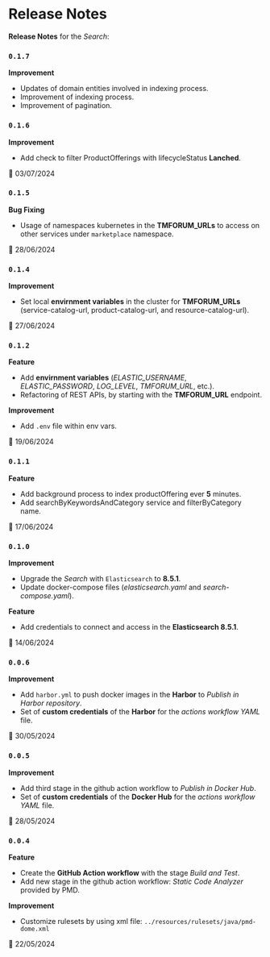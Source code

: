 # Release Notes

**Release Notes** for the *Search*:

### <code>0.1.7</code>
**Improvement**
* Updates of domain entities involved in indexing process.
* Improvement of indexing process.
* Improvement of pagination.

### <code>0.1.6</code>
**Improvement**
* Add check to filter ProductOfferings with lifecycleStatus **Lanched**.

:calendar: 03/07/2024

### <code>0.1.5</code>
**Bug Fixing**
* Usage of namespaces kubernetes in the **TMFORUM_URLs** to access on other services under `marketplace` namespace.

:calendar: 28/06/2024

### <code>0.1.4</code>
**Improvement**
* Set local **envirnment variables** in the cluster for **TMFORUM_URLs** (service-catalog-url, product-catalog-url, and resource-catalog-url).

:calendar: 27/06/2024

### <code>0.1.2</code>
**Feature**
* Add **envirnment variables** (*ELASTIC_USERNAME*, *ELASTIC_PASSWORD*, *LOG_LEVEL*, *TMFORUM_URL*, etc.).
* Refactoring of REST APIs, by starting with the **TMFORUM_URL** endpoint.

**Improvement**
* Add `.env` file within env vars.

:calendar: 19/06/2024

### <code>0.1.1</code>
**Feature**
* Add background process to index productOffering ever **5** minutes.
* Add searchByKeywordsAndCategory service and filterByCategory name.

:calendar: 17/06/2024

### <code>0.1.0</code>
**Improvement**
* Upgrade the *Search* with `Elasticsearch` to **8.5.1**.
* Update docker-compose files (*elasticsearch.yaml* and *search-compose.yaml*).

**Feature**
* Add credentials to connect and access in the **Elasticsearch 8.5.1**.

:calendar: 14/06/2024

### <code>0.0.6</code>
**Improvement**
* Add `harbor.yml` to push docker images in the **Harbor** to *Publish in Harbor repository*.
* Set of **custom credentials** of the **Harbor** for the *actions workflow YAML* file.

:calendar: 30/05/2024

### <code>0.0.5</code>
**Improvement**
* Add third stage in the github action workflow to *Publish in Docker Hub*.
* Set of **custom credentials** of the **Docker Hub** for the *actions workflow YAML* file.

:calendar: 28/05/2024

### <code>0.0.4</code>
**Feature**
* Create the **GitHub Action workflow** with the stage *Build and Test*.
* Add new stage in the github action workflow: *Static Code Analyzer* provided by PMD.

**Improvement**
* Customize rulesets by using xml file: `../resources/rulesets/java/pmd-dome.xml`

:calendar: 22/05/2024